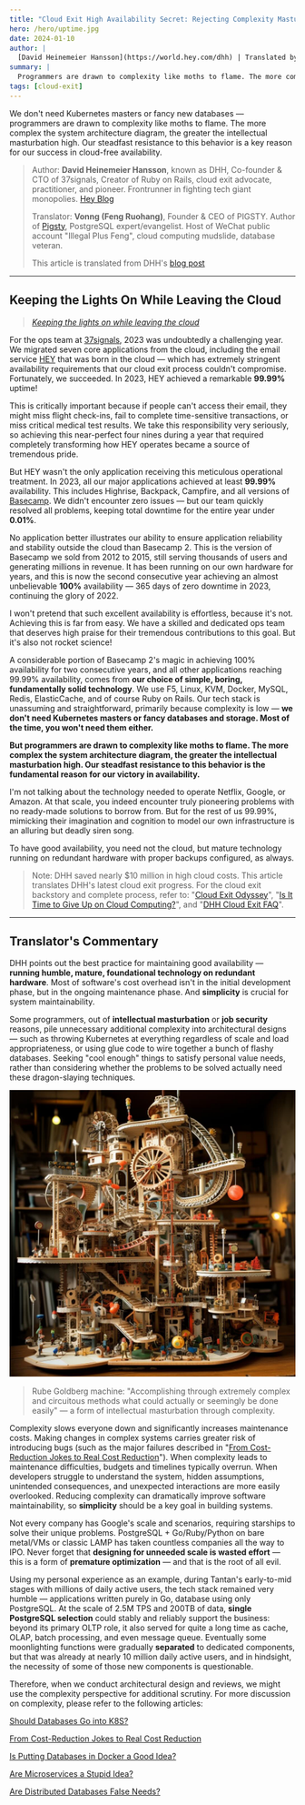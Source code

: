 ```yaml
---
title: "Cloud Exit High Availability Secret: Rejecting Complexity Masturbation"
hero: /hero/uptime.jpg
date: 2024-01-10
author: |
  [David Heinemeier Hansson](https://world.hey.com/dhh) | Translated by [Vonng](https://vonng.com/en/)
summary: |
  Programmers are drawn to complexity like moths to flame. The more complex the system architecture diagram, the greater the intellectual masturbation high. Steadfast resistance to this behavior is a key reason for DHH's success in cloud-free availability.
tags: [cloud-exit]
---
```


We don't need Kubernetes masters or fancy new databases — programmers are drawn to complexity like moths to flame. The more complex the system architecture diagram, the greater the intellectual masturbation high. Our steadfast resistance to this behavior is a key reason for our success in cloud-free availability.

> Author: **David Heinemeier Hansson**, known as DHH, Co-founder & CTO of 37signals, Creator of Ruby on Rails, cloud exit advocate, practitioner, and pioneer. Frontrunner in fighting tech giant monopolies. [Hey Blog](https://world.hey.com/dhh)
>
> Translator: **Vonng (Feng Ruohang)**, Founder & CEO of PIGSTY. Author of [Pigsty](https://pigsty.io), PostgreSQL expert/evangelist. Host of WeChat public account "Illegal Plus Feng", cloud computing mudslide, database veteran.
>
> This article is translated from DHH's [blog post](https://world.hey.com/dhh/keeping-the-lights-on-while-leaving-the-cloud-be7c2d67)

-----------

## Keeping the Lights On While Leaving the Cloud

> [*Keeping the lights on while leaving the cloud*](https://world.hey.com/dhh/keeping-the-lights-on-while-leaving-the-cloud-be7c2d67)

For the ops team at [37signals](https://37signals.com/), 2023 was undoubtedly a challenging year. We migrated seven core applications from the cloud, including the email service [HEY](https://hey.com/) that was born in the cloud — which has extremely stringent availability requirements that our cloud exit process couldn't compromise. Fortunately, we succeeded. In 2023, HEY achieved a remarkable **99.99%** uptime!

This is critically important because if people can't access their email, they might miss flight check-ins, fail to complete time-sensitive transactions, or miss critical medical test results. We take this responsibility very seriously, so achieving this near-perfect four nines during a year that required completely transforming how HEY operates became a source of tremendous pride.

But HEY wasn't the only application receiving this meticulous operational treatment. In 2023, all our major applications achieved at least **99.99%** availability. This includes Highrise, Backpack, Campfire, and all versions of [Basecamp](https://basecamp.com/). We didn't encounter zero issues — but our team quickly resolved all problems, keeping total downtime for the entire year under **0.01%**.

No application better illustrates our ability to ensure application reliability and stability outside the cloud than Basecamp 2. This is the version of Basecamp we sold from 2012 to 2015, still serving thousands of users and generating millions in revenue. It has been running on our own hardware for years, and this is now the second consecutive year achieving an almost unbelievable **100%** availability — 365 days of zero downtime in 2023, continuing the glory of 2022.

I won't pretend that such excellent availability is effortless, because it's not. Achieving this is far from easy. We have a skilled and dedicated ops team that deserves high praise for their tremendous contributions to this goal. But it's also not rocket science!

A considerable portion of Basecamp 2's magic in achieving 100% availability for two consecutive years, and all other applications reaching 99.99% availability, comes from **our choice of simple, boring, fundamentally solid technology**. We use F5, Linux, KVM, Docker, MySQL, Redis, ElasticCache, and of course Ruby on Rails. Our tech stack is unassuming and straightforward, primarily because complexity is low — **we don't need Kubernetes masters or fancy databases and storage. Most of the time, you won't need them either.**

**But programmers are drawn to complexity like moths to flame. The more complex the system architecture diagram, the greater the intellectual masturbation high. Our steadfast resistance to this behavior is the fundamental reason for our victory in availability.**

I'm not talking about the technology needed to operate Netflix, Google, or Amazon. At that scale, you indeed encounter truly pioneering problems with no ready-made solutions to borrow from. But for the rest of us 99.99%, mimicking their imagination and cognition to model our own infrastructure is an alluring but deadly siren song.

To have good availability, you need not the cloud, but mature technology running on redundant hardware with proper backups configured, as always.

> Note: DHH saved nearly $10 million in high cloud costs. This article translates DHH's latest cloud exit progress. For the cloud exit backstory and complete process, refer to: "[Cloud Exit Odyssey](https://blog.vonng.com/en/cloud//odyssey/)", "[Is It Time to Give Up on Cloud Computing?](https://blog.vonng.com/en/cloud//odyssey/)", and "[DHH Cloud Exit FAQ](https://blog.vonng.com/en/cloud//cloud/-exit-faq/)".

--------------

## Translator's Commentary

DHH points out the best practice for maintaining good availability — **running humble, mature, foundational technology on redundant hardware**. Most of software's cost overhead isn't in the initial development phase, but in the ongoing maintenance phase. And **simplicity** is crucial for system maintainability.

Some programmers, out of **intellectual masturbation** or **job security** reasons, pile unnecessary additional complexity into architectural designs — such as throwing Kubernetes at everything regardless of scale and load appropriateness, or using glue code to wire together a bunch of flashy databases. Seeking "cool enough" things to satisfy personal value needs, rather than considering whether the problems to be solved actually need these dragon-slaying techniques.

![](featured.jpg)

> Rube Goldberg machine: "Accomplishing through extremely complex and circuitous methods what could actually or seemingly be done easily" — a form of intellectual masturbation through complexity.

Complexity slows everyone down and significantly increases maintenance costs. Making changes in complex systems carries greater risk of introducing bugs (such as the major failures described in "[From Cost-Reduction Jokes to Real Cost Reduction](https://blog.vonng.com/en/cloud//smile/)"). When complexity leads to maintenance difficulties, budgets and timelines typically overrun. When developers struggle to understand the system, hidden assumptions, unintended consequences, and unexpected interactions are more easily overlooked. Reducing complexity can dramatically improve software maintainability, so **simplicity** should be a key goal in building systems.

Not every company has Google's scale and scenarios, requiring starships to solve their unique problems. PostgreSQL + Go/Ruby/Python on bare metal/VMs or classic LAMP has taken countless companies all the way to IPO. Never forget that **designing for unneeded scale is wasted effort** — this is a form of **premature optimization** — and that is the root of all evil.

Using my personal experience as an example, during Tantan's early-to-mid stages with millions of daily active users, the tech stack remained very humble — applications written purely in Go, database using only PostgreSQL. At the scale of 2.5M TPS and 200TB of data, **single PostgreSQL selection** could stably and reliably support the business: beyond its primary OLTP role, it also served for quite a long time as cache, OLAP, batch processing, and even message queue. Eventually some moonlighting functions were gradually **separated** to dedicated components, but that was already at nearly 10 million daily active users, and in hindsight, the necessity of some of those new components is questionable.

Therefore, when we conduct architectural design and reviews, we might use the complexity perspective for additional scrutiny. For more discussion on complexity, please refer to the following articles:

[Should Databases Go into K8S?](https://blog.vonng.com/en/cloud//k8s-vs-db/)

[From Cost-Reduction Jokes to Real Cost Reduction](https://blog.vonng.com/en/cloud//smile/)

[Is Putting Databases in Docker a Good Idea?](https://blog.vonng.com/en/cloud//docker-vs-db/)

[Are Microservices a Stupid Idea?](https://blog.vonng.com/en/cloud//microservices/)

[Are Distributed Databases False Needs?](https://blog.vonng.com/en/cloud//distributed-db/)